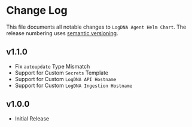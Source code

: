 # Change Log

This file documents all notable changes to `LogDNA Agent Helm Chart`. The release numbering uses [semantic versioning](http://semver.org).

## v1.1.0

* Fix `autoupdate` Type Mismatch
* Support for Custom `Secrets` Template
* Support for Custom `LogDNA API Hostname`
* Support for Custom `LogDNA Ingestion Hostname`

## v1.0.0

* Initial Release
